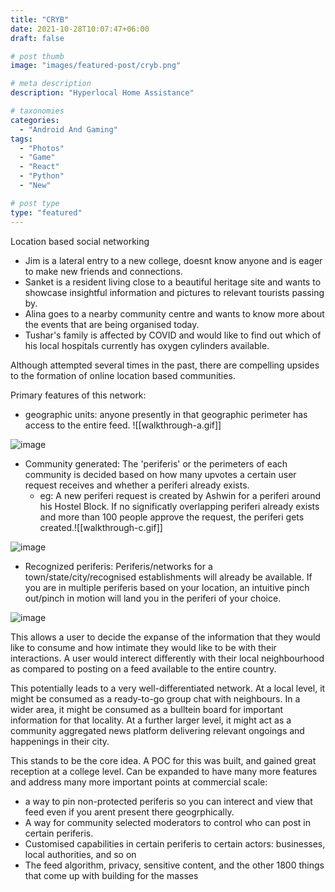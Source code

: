 ```yaml
---
title: "CRYB"
date: 2021-10-28T10:07:47+06:00
draft: false

# post thumb
image: "images/featured-post/cryb.png"

# meta description
description: "Hyperlocal Home Assistance"

# taxonomies
categories:
  - "Android And Gaming"
tags:
  - "Photos"
  - "Game"
  - "React"
  - "Python"
  - "New"

# post type
type: "featured"
---
```

Location based social networking

- Jim is a lateral entry to a new college, doesnt know anyone and is eager to make new friends and connections.
- Sanket is a resident living close to a beautiful heritage site and wants to showcase insightful information and pictures to relevant tourists passing by.
- Alina goes to a nearby community centre and wants to know more about the events that are being organised today.
- Tushar's family is affected by COVID and would like to find out which of his local hospitals currently has oxygen cylinders available.

Although attempted several times in the past, there are compelling upsides to the formation of online location based communities. 


Primary features of this network:
- geographic units: anyone presently in that geographic perimeter has access to the entire feed. ![[walkthrough-a.gif]]

![image](../../images/post/walkthrough-a.gif)

-  Community generated: The 'periferis' or the perimeters of each community is decided based on how many upvotes a certain user request receives and whether a periferi already exists. 
	- eg: A new periferi request is created by Ashwin for a periferi around his Hostel Block. If no significatly overlapping periferi already exists and more than 100 people approve the request, the periferi gets created.![[walkthrough-c.gif]]

![image](../../images/post/walkthrough-c.gif)

- Recognized periferis: Periferis/networks for a town/state/city/recognised establishments will already be available. If you are in multiple periferis based on your location, an intuitive pinch out/pinch in motion will land you in the periferi of your choice.

![image](../../images/post/walkthrough-b.gif)


This allows a user to decide the expanse of the information that they would like to consume and  how intimate they would like to be with their interactions. A user would interect differently with their local neighbourhood as compared to posting on a feed available to the entire country.

This potentially leads to a very well-differentiated network. At a local level, it might be consumed as a ready-to-go group chat with neighbours. In a wider area, it might be consumed as a bulltein board for important information for that locality. At a further larger level, it might act as a community aggregated news platform delivering relevant ongoings and happenings in their city.

This stands to be the core idea. A POC for this was built, and gained great reception at a college level. Can be expanded to have many more features and address many more important points at commercial scale:
- a way to pin non-protected periferis so you can interect and view that feed even if you arent present there geogrphically.
- A way for community selected moderators to control who can post in certain periferis.
- Customised capabilities in certain periferis to certain actors: businesses, local authorities, and so on
- The feed algorithm, privacy, sensitive content, and the other 1800 things that come up with building for the masses




